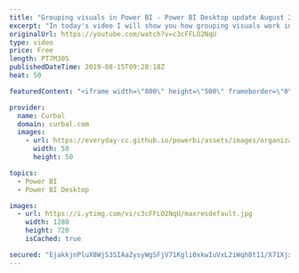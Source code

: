 ```yaml
---
title: "Grouping visuals in Power BI - Power BI Desktop update August 2019"
excerpt: "In today's video I will show you how grouping visuals work in power bi and when it doesn't as well as 2 improvement possibilities for this feature. #curbal #powerweek #powerbi  Power bi desktop update august 2019 Here you can download all the pbix files: https://curbal.com/donwload-center  SUBSCRIBE"
originalUrl: https://youtube.com/watch?v=c3cFFLO2NqU
type: video
price: Free
length: PT7M30S
publishedDateTime: 2019-08-15T09:28:18Z
heat: 50

featuredContent: "<iframe width=\"800\" height=\"500\" frameborder=\"0\" src=\"https://www.youtube.com/embed/c3cFFLO2NqU\" allow=\"accelerometer; autoplay; encrypted-media; gyroscope; picture-in-picture\" allowfullscreen></iframe>"

provider:
  name: Curbal
  domain: curbal.com
  images:
    - url: https://everyday-cc.github.io/powerbi/assets/images/organizations/curbal.com-50x50.jpg
      width: 50
      height: 50

topics:
  - Power BI
  - Power BI Desktop

images:
  - url: https://i.ytimg.com/vi/c3cFFLO2NqU/maxresdefault.jpg
    width: 1280
    height: 720
    isCached: true

secured: "EjakkjnPluX8WjS3SIAaZysyWgSFjV71Kgli0xkwIuVxL2iWqh8t11/X71XjxmPjwyoonwPWmDhySPleba+omU0UWZYkhUMS430WHQpl+tlLzcOWf+hWv5VUbuXiVt8N+ySv5Ld+gCzNXba2UK5aPS+JEnmMVpnrdvIYLwGe8r1os6k2ih9qCbCPH3jboCAotHlKVWxUTqqILQeYzJuqAPn6jQ+NJPKL+edTgHgL7UqK1/RyCCc/2hE1EXlusk22sGVFxc4hU6+Sv+z03IRGB8+IVmEpRr96pWefd4A3hB+1bVKLaCHLLvdWu3odcPjZ5BfI2l3MbiaHMwcl/PchmngcBXrzi1sdTOgdrCBRL9nPqqYUvKIEGn/5iyLq1bKP3X8ADgR5vGUgspmQoHSwOcYLcZWmqOQsx/3YVD0w9Gs=;khYHxvuGn41qiSeT6nJGhA=="
---
```


